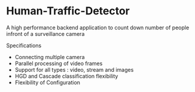 # Human-Traffic-Detector
A high performance backend application to count down number of people infront of a surveillance camera

Specifications
- Connecting multiple camera
- Parallel processing of video frames
- Support for all types : video, stream and images
- HGD and Cascade classification flexibility
- Flexibility of Configuration
